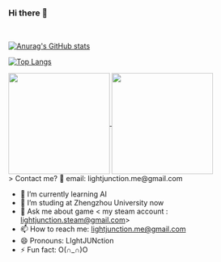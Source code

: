 ### Hi there 👋



<br/>

[![Anurag's GitHub stats](https://github-readme-stats.vercel.app/api?username=lightjunction&show_icons=true&theme=merko)](https://github.com/anuraghazra/github-readme-stats)

[![Top Langs](https://github-readme-stats.vercel.app/api/top-langs/?username=lightjunction&layout=donut)](https://github.com/anuraghazra/github-readme-stats)


<a href="https://github.com/anuraghazra/github-readme-stats">
  <img height=200 align="center" src="https://github-readme-stats.vercel.app/api?username=lightjunction" />
</a>
<a href="https://github.com/anuraghazra/convoychat">
  <img height=200 align="center" src="https://github-readme-stats.vercel.app/api/top-langs?username=lightjunction&layout=compact&langs_count=8&card_width=320" />
</a>

</br>
> Contact me? 🙌 email: lightjunction.me@gmail.com


- 🌱 I’m currently learning AI
- 🤔 I’m studing at Zhengzhou University now
- 💬 Ask me about game < my steam account : lightjunction.steam@gmail.com>
- 📫 How to reach me: lightjunction.me@gmail.com
- 😄 Pronouns: LIghtJUNction
- ⚡ Fun fact: O(∩_∩)O
